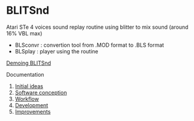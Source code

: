 # BLITSnd

Atari STe 4 voices sound replay routine using blitter to mix sound (around 16% VBL max)

* BLSconvr : convertion tool from .MOD format to .BLS format
* BLSplay : player using the routine

[Demoing BLITSnd](https://youtu.be/Xc0zv4YFitI)

Documentation

1. [Initial ideas](BLITSnd_1.md)
2. [Software conception](BLITSnd_2.md)
3. [Workflow](BLITSnd_3.md)
4. [Development](BLITSnd_4.md)
5. [Improvements](BLITSnd_5.md)
